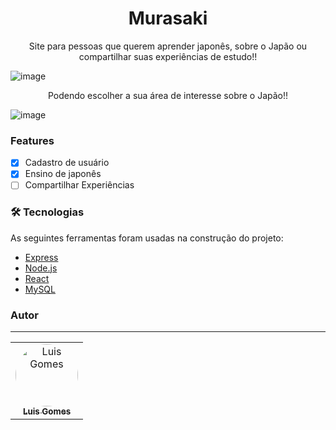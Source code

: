 <h1 align="center">Murasaki</h1>

<p align="center">Site para pessoas que querem aprender japonês, sobre o Japão ou compartilhar suas experiências de estudo!!</p>

![image](https://github.com/luisgomes2002/siteReact/assets/85139913/71b208ad-3da4-454a-ac56-cb42e27c7942)

<p align="center">Podendo escolher a sua área de interesse sobre o Japão!!</p>

![image](https://github.com/luisgomes2002/siteReact/assets/85139913/e886a6d6-93cd-4a16-aded-749de8b8af90)

### Features

- [x] Cadastro de usuário
- [x] Ensino de japonês
- [ ] Compartilhar Experiências

### 🛠 Tecnologias

As seguintes ferramentas foram usadas na construção do projeto:

- [Express](https://expressjs.com/pt-br/)
- [Node.js](https://nodejs.org/en/)
- [React](https://pt-br.reactjs.org/)
- [MySQL](https://www.mysql.com/)

### Autor
---

<table>
  <tr>
    <td align="center"><a href="https://github.com/luisgomes2002"><img style="border-radius: 50%;" src="https://avatars.githubusercontent.com/u/85139913?s=400&u=dfb331bb748127e09f58bc7031faf0378984203e&v=4" width="100px;" alt="Luis Gomes"/><br /><sub><b>Luis Gomes</b></sub></a><br /></td>

</table>
